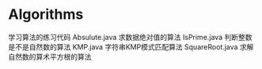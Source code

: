 # Algorithms
学习算法的练习代码
Absulute.java             求数据绝对值的算法
IsPrime.java              判断整数是不是自然数的算法
KMP.java                  字符串KMP模式匹配算法
SquareRoot.java           求解自然数的算术平方根的算法
